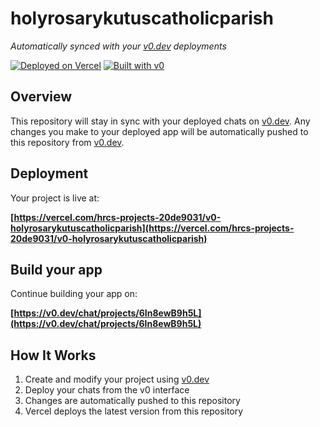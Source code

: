 # holyrosarykutuscatholicparish

*Automatically synced with your [v0.dev](https://v0.dev) deployments*

[![Deployed on Vercel](https://img.shields.io/badge/Deployed%20on-Vercel-black?style=for-the-badge&logo=vercel)](https://vercel.com/hrcs-projects-20de9031/v0-holyrosarykutuscatholicparish)
[![Built with v0](https://img.shields.io/badge/Built%20with-v0.dev-black?style=for-the-badge)](https://v0.dev/chat/projects/6In8ewB9h5L)

## Overview

This repository will stay in sync with your deployed chats on [v0.dev](https://v0.dev).
Any changes you make to your deployed app will be automatically pushed to this repository from [v0.dev](https://v0.dev).

## Deployment

Your project is live at:

**[https://vercel.com/hrcs-projects-20de9031/v0-holyrosarykutuscatholicparish](https://vercel.com/hrcs-projects-20de9031/v0-holyrosarykutuscatholicparish)**

## Build your app

Continue building your app on:

**[https://v0.dev/chat/projects/6In8ewB9h5L](https://v0.dev/chat/projects/6In8ewB9h5L)**

## How It Works

1. Create and modify your project using [v0.dev](https://v0.dev)
2. Deploy your chats from the v0 interface
3. Changes are automatically pushed to this repository
4. Vercel deploys the latest version from this repository